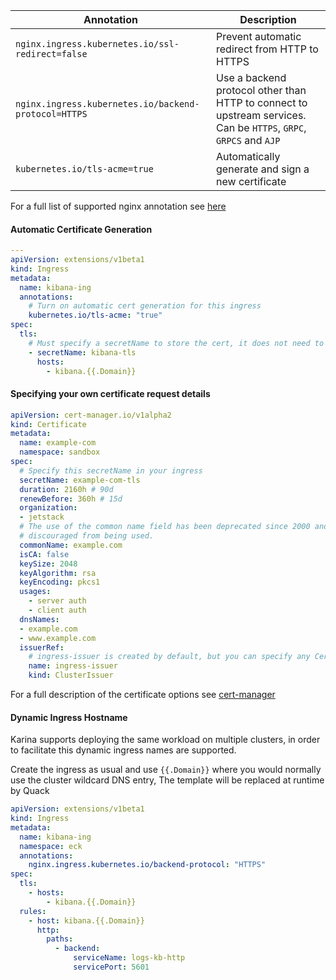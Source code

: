 

| Annotation                                           | Description                                                  |
| ---------------------------------------------------- | ------------------------------------------------------------ |
| `nginx.ingress.kubernetes.io/ssl-redirect=false`     | Prevent automatic redirect from HTTP to HTTPS                |
| `nginx.ingress.kubernetes.io/backend-protocol=HTTPS` | Use a backend protocol other than HTTP to connect to upstream services. Can be `HTTPS`, `GRPC`, `GRPCS` and `AJP` |
| `kubernetes.io/tls-acme=true`                        | Automatically generate and sign a new certificate            |



For a full list of supported nginx annotation see [here](https://kubernetes.github.io/ingress-nginx/user-guide/nginx-configuration/annotations/)



#### Automatic Certificate Generation

```yaml
---
apiVersion: extensions/v1beta1
kind: Ingress
metadata:
  name: kibana-ing
  annotations:
    # Turn on automatic cert generation for this ingress
    kubernetes.io/tls-acme: "true"
spec:
  tls:
    # Must specify a secretName to store the cert, it does not need to exist.
    - secretName: kibana-tls
      hosts:
        - kibana.{{.Domain}}

```



#### Specifying your own certificate request details

```yaml
apiVersion: cert-manager.io/v1alpha2
kind: Certificate
metadata:
  name: example-com
  namespace: sandbox
spec:
  # Specify this secretName in your ingress
  secretName: example-com-tls
  duration: 2160h # 90d
  renewBefore: 360h # 15d
  organization:
  - jetstack
  # The use of the common name field has been deprecated since 2000 and is
  # discouraged from being used.
  commonName: example.com
  isCA: false
  keySize: 2048
  keyAlgorithm: rsa
  keyEncoding: pkcs1
  usages:
    - server auth
    - client auth
  dnsNames:
  - example.com
  - www.example.com
  issuerRef:
    # ingress-issuer is created by default, but you can specify any CertManager issuer available on the cluster
    name: ingress-issuer
    kind: ClusterIssuer
```

For a full description of the certificate options see [cert-manager](https://cert-manager.io/docs/usage/certificate/)

#### Dynamic Ingress Hostname

Karina supports deploying the same workload on multiple clusters, in order to facilitate this dynamic ingress names are supported.

Create the ingress as usual and use `{{.Domain}}` where you would normally use the cluster wildcard DNS entry, The template will be replaced at runtime by Quack


```yaml
apiVersion: extensions/v1beta1
kind: Ingress
metadata:
  name: kibana-ing
  namespace: eck
  annotations:
    nginx.ingress.kubernetes.io/backend-protocol: "HTTPS"
spec:
  tls:
    - hosts:
        - kibana.{{.Domain}}
  rules:
    - host: kibana.{{.Domain}}
      http:
        paths:
          - backend:
              serviceName: logs-kb-http
              servicePort: 5601
```

